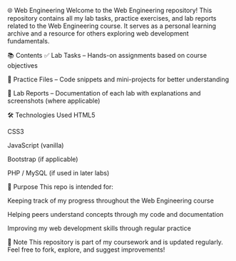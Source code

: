 🌐 Web Engineering
Welcome to the Web Engineering repository!
This repository contains all my lab tasks, practice exercises, and lab reports related to the Web Engineering course. It serves as a personal learning archive and a resource for others exploring web development fundamentals.

📚 Contents
✅ Lab Tasks – Hands-on assignments based on course objectives

🧪 Practice Files – Code snippets and mini-projects for better understanding

📄 Lab Reports – Documentation of each lab with explanations and screenshots (where applicable)

🛠️ Technologies Used
HTML5

CSS3

JavaScript (vanilla)

Bootstrap (if applicable)

PHP / MySQL (if used in later labs)

🚀 Purpose
This repo is intended for:

Keeping track of my progress throughout the Web Engineering course

Helping peers understand concepts through my code and documentation

Improving my web development skills through regular practice


📌 Note
This repository is part of my coursework and is updated regularly.
Feel free to fork, explore, and suggest improvements!

